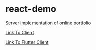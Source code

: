 # react-demo

Server implementation of online portfolio 

[Link To Client](https://github.com/jesseburstrom/proj/)

[Link To Flutter Client](https://github.com/jesseburstrom/client_system/)
